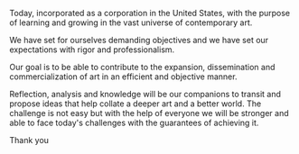 Today, incorporated as a corporation in the United States, with the purpose of learning and growing in the vast universe of contemporary art.

We have set for ourselves demanding objectives and we have set our expectations with rigor and professionalism.

Our goal is to be able to contribute to the expansion, dissemination and commercialization of art in an efficient and objective manner. 

Reflection, analysis and knowledge will be our companions to transit and propose ideas that help collate a deeper art and a better world\. The challenge is not easy but with the help of everyone we will be stronger and able to face today's challenges with the guarantees of achieving it\.

Thank you
